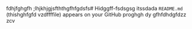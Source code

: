 fdhjfghgfh
;lhjkhjgjsfththgfhfgdsfs# Hidggff-fsdsgsg itssdada `README.md` (thishghfgfd
vzdffffile) appears on your GitHub proghgh
dy
gfhfdhdgfdzz
zcv

